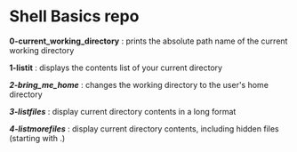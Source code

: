# Shell Basics repo

**0-current_working_directory** : prints the absolute path name of the current working directory

**1-listit** : displays the contents list of your current directory

***2-bring_me_home*** : changes the working directory to the user's home directory

***3-listfiles*** : display current directory contents in a long format

***4-listmorefiles*** : display current directory contents, including hidden files (starting with .)
